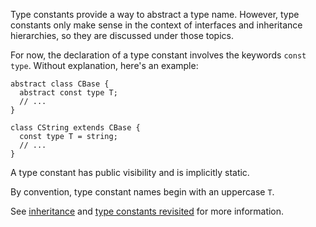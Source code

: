 Type constants provide a way to abstract a type name.  However, type constants only make sense in the context of interfaces
and inheritance hierarchies, so they are discussed under those topics.

For now, the declaration of a type constant involves the keywords `const type`.  Without explanation, here's an example:

```Hack
abstract class CBase {
  abstract const type T;
  // ...
}

class CString extends CBase {
  const type T = string;
  // ...
}
```

A type constant has public visibility and is implicitly static.

By convention, type constant names begin with an uppercase `T`.

See [inheritance](inheritance.md) and [type constants revisited](type-constants-revisited.md) for more information.
